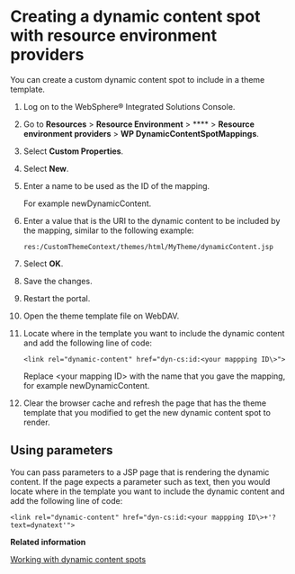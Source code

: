 # Creating a dynamic content spot with resource environment providers

You can create a custom dynamic content spot to include in a theme template.

1.  Log on to the WebSphere® Integrated Solutions Console.

2.  Go to **Resources** \> **Resource Environment** \> **** \> **Resource environment providers** \> **WP DynamicContentSpotMappings**.

3.  Select **Custom Properties**.

4.  Select **New**.

5.  Enter a name to be used as the ID of the mapping.

    For example newDynamicContent.

6.  Enter a value that is the URI to the dynamic content to be included by the mapping, similar to the following example:

    ```
    res:/CustomThemeContext/themes/html/MyTheme/dynamicContent.jsp
    ```

7.  Select **OK**.

8.  Save the changes.

9.  Restart the portal.

10. Open the theme template file on WebDAV.

11. Locate where in the template you want to include the dynamic content and add the following line of code:

    ```
    <link rel="dynamic-content" href="dyn-cs:id:<your mappping ID\>">
    ```

    Replace <your mapping ID\> with the name that you gave the mapping, for example newDynamicContent.

12. Clear the browser cache and refresh the page that has the theme template that you modified to get the new dynamic content spot to render.


## Using parameters

You can pass parameters to a JSP page that is rendering the dynamic content. If the page expects a parameter such as text, then you would locate where in the template you want to include the dynamic content and add the following line of code:

```
<link rel="dynamic-content" href="dyn-cs:id:<your mappping ID\>+'?text=dynatext'">
```


**Related information**  


[Working with dynamic content spots](../dev-portlet/csa2r_dyn_cntnt_spot.md)

